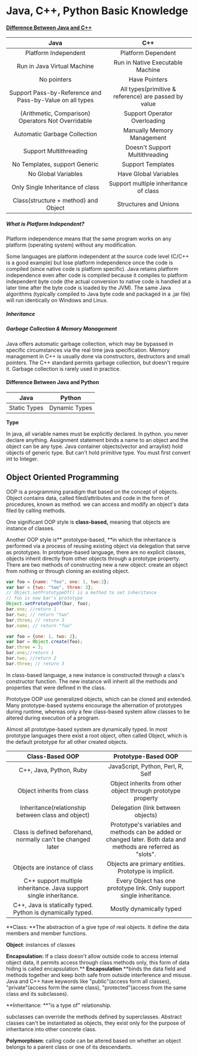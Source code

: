 # Java, C++, Python Basic Knowledge

#### [Difference Between Java and C++](https://www.wikiwand.com/en/Comparison_of_Java_and_C%2B%2B)

| Java | C++ |
| :---: | :---: |
| Platform Independent | Platform Dependent |
| Run in Java Virtual Machine | Run in Native Executable Machine |
| No pointers | Have Pointers |
| Support Pass-by-Reference and Pass-by-Value on all types | All types\(primitive & reference\) are passed by value |
| \(Arithmetic, Comparison\) Operators Not Overridable | Support Operator Overloading |
| Automatic Garbage Collection | Manually Memory Management |
| Support Multithreading | Doesn't Support Multithreading |
| No Templates, support Generic | Support Templates |
| No Global Variables | Have Global Variables |
| Only Single Inheritance of class | Support multiple inheritance of class |
| Class\(structure + method\) and Object | Structures and Unions |

##### What is Platform Independent?

Platform independence means that the same program works on any platform \(operating system\) without any modification.

Some languages are platform independent at the source code level \(C/C++ is a good example\) but lose platform independence once the code is compiled \(since native code is platform specific\). Java retains platform independence even after code is compiled because it compiles to platform independent byte code \(the actual conversion to native code is handled at a later time after the byte code is loaded by the JVM\). The same Java algorithms \(typically compiled to Java byte code and packaged in a .jar file\) will run identically on Windows and Linux.

##### Inheritance

##### Garbage Collection & Memory Management

Java offers automatic garbage collection, which may be bypassed in specific circumstances via the real time java specification. Memory management in C++ is usually done via constructors, destructors and small pointers. The C++ standard permits garbage collection, but doesn't require it. Garbage collection is rarely used in practice.

#### Difference Between Java and Python

| Java | Python |
| :---: | :---: |
| Static Types | Dynamic Types |

**Type**

In java, all variable names must be explicitly declared. In python. you never declare anything. Assignment statement binds a name to an object and the object can be any type. Java container objects\(vector and arraylist\) hold objects of generic type. But can't hold primitive type. You must first convert int to Integer.

## Object Oriented Programming

OOP is a programming paradigm that based on the concept of objects. Object contains data, called filed/attributes and code in the form of procedures, known as method. we can access and modify an object's data filed by calling methods.

One significant OOP style is **class-based,** meaning that objects are instance of classes.

Another OOP style is** prototype-based, **in which the inheritance is performed via a process of reusing existing object via delegation that serve as prototypes. In prototype-based language, there are no explicit classes, objects inherit directly from other objects through a prototype property. There are two methods of constructing new a new object: create an object from nothing or through cloning an existing object.

```js
var foo = {name: "foo", one: 1, two:2};
var bar = {two: "two", three: 3};
// Object.setPrototypeOf() is a method to set inheritance
// foo is now bar's prototype
Object.setPrototypeOf(bar, foo);
bar.one; //return 1
bar.two; // return "two"
bar.three; // return 3
bar.name; // return "foo"
```

```js
var foo = {one: 1, two: 2};
var bar = Object.create(foo);
bar.three = 3;
bar.one;//return 1
bar.two; //return 2
bar.three; // return 3
```

In class-based language, a new instance is constructed through a class's constructor function. The new instance will inherit all the methods and properties that were defined in the class.

Prototype OOP use generalized objects, which can be cloned and extended. Many prototype-based systems encourage the alternation of prototypes during runtime, whereas only a few class-based system allow classes to be altered during execution of a program.

Almost all prototype-based system are dynamically typed. In most prototype languages there exist a root object, often called Object, which is the default prototype for all other created objects.

| Class-Based OOP | Prototype-Based OOP |
| :---: | :---: |
| C++, Java, Python, Ruby | JavaScript, Python, Perl, R, Self |
| Object inherits from class | Object inherits from other object through prototype property |
| Inheritance\(relationship between class and object\) | Delegation \(link between objects\) |
| Class is defined beforehand, normally can't be changed later | Prototype's variables and methods can be added or changed later. Both data and methods are referred as "slots". |
| Objects are instance of class | Objects are primary entities. Prototype is implicit. |
| C++ support multiple inheritance. Java support single inheritance. | Every Object has one prototype link. Only support single inheritance. |
| C++, Java is statically typed. Python is dynamically typed. | Mostly dynamically typed |

**Class: **The abstraction of a give type of real objects. It define the data members and member functions.

**Object**: instances of classes

**Encapsulation:** If a class doesn't allow outside code to access internal object data, it permits access through class methods only, this form of data hiding is called encapsulation.** **Encapsulation** **binds the data field and methods together and keep both safe from outside interference and misuse. Java and C++ have keywords like "public"\(access form all classes\), "private"\(access form the same class\), "protected"\(access from the same class and its subclasses\).

**Inheritance: **"is a type of" relationship.

subclasses can override the methods defined by superclasses. Abstract classes can't be instantiated as objects, they exist only for the purpose of inheritance into other concrete class.

**Polymorphism**: calling code can be altered based on whether an object belongs to a parent class or one of its descendants.







































